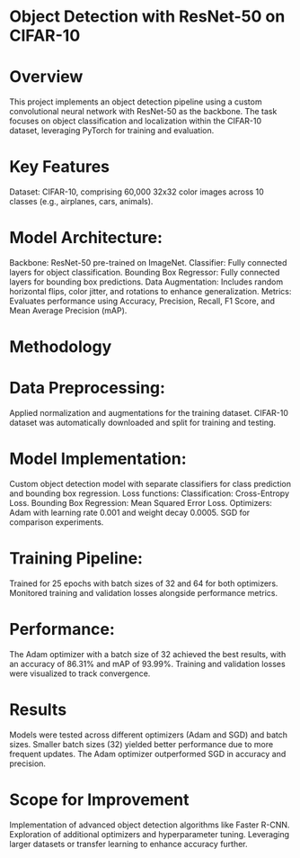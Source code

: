 # Object Detection with ResNet-50 on CIFAR-10

# Overview
This project implements an object detection pipeline using a custom convolutional neural network with ResNet-50 as the backbone. The task focuses on object classification and localization within the CIFAR-10 dataset, leveraging PyTorch for training and evaluation.

# Key Features
Dataset: CIFAR-10, comprising 60,000 32x32 color images across 10 classes (e.g., airplanes, cars, animals).

# Model Architecture:
Backbone: ResNet-50 pre-trained on ImageNet.
Classifier: Fully connected layers for object classification.
Bounding Box Regressor: Fully connected layers for bounding box predictions.
Data Augmentation: Includes random horizontal flips, color jitter, and rotations to enhance generalization.
Metrics: Evaluates performance using Accuracy, Precision, Recall, F1 Score, and Mean Average Precision (mAP).

# Methodology
# Data Preprocessing:

Applied normalization and augmentations for the training dataset.
CIFAR-10 dataset was automatically downloaded and split for training and testing.

# Model Implementation:

Custom object detection model with separate classifiers for class prediction and bounding box regression.
Loss functions:
Classification: Cross-Entropy Loss.
Bounding Box Regression: Mean Squared Error Loss.
Optimizers:
Adam with learning rate 0.001 and weight decay 0.0005.
SGD for comparison experiments.

# Training Pipeline:

Trained for 25 epochs with batch sizes of 32 and 64 for both optimizers.
Monitored training and validation losses alongside performance metrics.

# Performance:

The Adam optimizer with a batch size of 32 achieved the best results, with an accuracy of 86.31% and mAP of 93.99%.
Training and validation losses were visualized to track convergence.

# Results
Models were tested across different optimizers (Adam and SGD) and batch sizes.
Smaller batch sizes (32) yielded better performance due to more frequent updates.
The Adam optimizer outperformed SGD in accuracy and precision.

# Scope for Improvement
Implementation of advanced object detection algorithms like Faster R-CNN.
Exploration of additional optimizers and hyperparameter tuning.
Leveraging larger datasets or transfer learning to enhance accuracy further.
